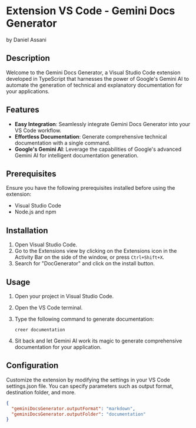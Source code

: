 # Extension VS Code - Gemini Docs Generator

by Daniel Assani
## Description

Welcome to the Gemini Docs Generator, a Visual Studio Code extension developed in TypeScript that harnesses the power of Google's Gemini AI to automate the generation of technical and explanatory documentation for your applications.

## Features

- **Easy Integration**: Seamlessly integrate Gemini Docs Generator into your VS Code workflow.
- **Effortless Documentation**: Generate comprehensive technical documentation with a single command.
- **Google's Gemini AI**: Leverage the capabilities of Google's advanced Gemini AI for intelligent documentation generation.

## Prerequisites

Ensure you have the following prerequisites installed before using the extension:

- Visual Studio Code
- Node.js and npm

## Installation

1. Open Visual Studio Code.
2. Go to the Extensions view by clicking on the Extensions icon in the Activity Bar on the side of the window, or press `Ctrl+Shift+X`.
3. Search for "DocGenerator" and click on the install button.

## Usage

1. Open your project in Visual Studio Code.
2. Open the VS Code terminal.
3. Type the following command to generate documentation:

    ```
    creer documentation
    ```

4. Sit back and let Gemini AI work its magic to generate comprehensive documentation for your application.

## Configuration

Customize the extension by modifying the settings in your VS Code settings.json file. You can specify parameters such as output format, destination folder, and more.

```json
{
  "geminiDocsGenerator.outputFormat": "markdown",
  "geminiDocsGenerator.outputFolder": "documentation"
}